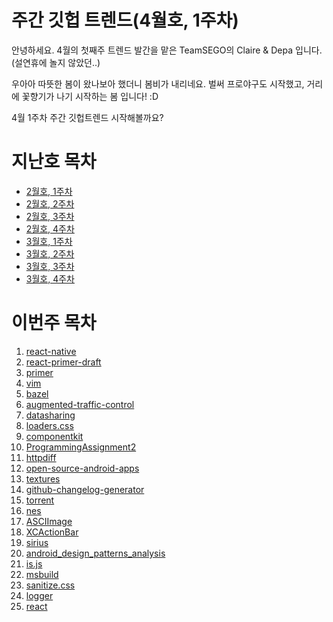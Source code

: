 # 주간 깃헙 트렌드(4월호, 1주차)

안녕하세요.
4월의 첫째주 트렌드 발간을 맡은 TeamSEGO의 Claire & Depa 입니다.(설연휴에 놀지 않았던..)

우아아 따뜻한 봄이 왔나보아 했더니 봄비가 내리네요. 벌써 프로야구도 시작했고, 거리에 꽃향기가 나기 시작하는 봄 입니다! :D

4월 1주차 주간 깃헙트렌드 시작해볼까요?

# 지난호 목차

* [2월호, 1주차](http://teamsego.github.io/github-trend-kr/#/201502-1)
* [2월호, 2주차](http://teamsego.github.io/github-trend-kr/#/201502-2)
* [2월호, 3주차](http://teamsego.github.io/github-trend-kr/#/201502-3)
* [2월호, 4주차](http://teamsego.github.io/github-trend-kr/#/201502-4)
* [3월호, 1주차](http://teamsego.github.io/github-trend-kr/#/201503-1)
* [3월호, 2주차](http://teamsego.github.io/github-trend-kr/#/201503-2)
* [3월호, 3주차](http://teamsego.github.io/github-trend-kr/#/201503-3)
* [3월호, 4주차](http://teamsego.github.io/github-trend-kr/#/201503-4)

# 이번주 목차

1. [react-native](https://github.com/TeamSEGO/github-trend-kr/blob/master/009_201504-weekly/009-01_react-native.md)
2. [react-primer-draft](https://github.com/TeamSEGO/github-trend-kr/blob/master/009_201504-weekly/009-02_react-primer-draft.md)
3. [primer](https://github.com/TeamSEGO/github-trend-kr/blob/master/009_201504-weekly/009-03_primer.md)
4. [vim](https://github.com/TeamSEGO/github-trend-kr/blob/master/009_201504-weekly/009-04_vim.md)
5. [bazel](https://github.com/TeamSEGO/github-trend-kr/blob/master/009_201504-weekly/009-05_bazel.md)
6. [augmented-traffic-control](https://github.com/TeamSEGO/github-trend-kr/blob/master/009_201504-weekly/009-06_augmented-traffic-control.md)
7. [datasharing](https://github.com/TeamSEGO/github-trend-kr/blob/master/009_201504-weekly/009-07_datasharing.md)
8. [loaders.css](https://github.com/TeamSEGO/github-trend-kr/blob/master/009_201504-weekly/\009-08_loaders.css.md)
9. [componentkit](https://github.com/TeamSEGO/github-trend-kr/blob/master/009_201504-weekly/009-09_componentkit.md)
10. [ProgrammingAssignment2](https://github.com/TeamSEGO/github-trend-kr/blob/master/009_201504-weekly/009-10_ProgrammingAssignment2.md)
11. [httpdiff](https://github.com/TeamSEGO/github-trend-kr/blob/master/009_201504-weekly/009-11_httpdiff.md)
12. [open-source-android-apps](https://github.com/TeamSEGO/github-trend-kr/blob/master/009_201504-weekly/009-12_open-source-android-apps.md)
13. [textures](https://github.com/TeamSEGO/github-trend-kr/blob/master/009_201504-weekly/009-13_textures.md)
14. [github-changelog-generator](https://github.com/TeamSEGO/github-trend-kr/blob/master/009_201504-weekly/009-14_github-changelog-generator.md)
15. [torrent](https://github.com/TeamSEGO/github-trend-kr/blob/master/009_201504-weekly/009-15_torrent.md)
16. [nes](https://github.com/TeamSEGO/github-trend-kr/blob/master/009_201504-weekly/009-16_nes.md)
17. [ASCIImage](https://github.com/TeamSEGO/github-trend-kr/blob/master/009_201504-weekly/009-17_ASCIImage.md)
18. [XCActionBar](https://github.com/TeamSEGO/github-trend-kr/blob/master/009_201504-weekly/009-18_XCActionBar.md)
19. [sirius](https://github.com/TeamSEGO/github-trend-kr/blob/master/009_201504-weekly/009-19_sirius.md)
20. [android_design_patterns_analysis](https://github.com/TeamSEGO/github-trend-kr/blob/master/009_201504-weekly/009-20_android_design_patterns_analysis.md)
21. [is.js](https://github.com/TeamSEGO/github-trend-kr/blob/master/009_201504-weekly/009-21_is.js.md)
22. [msbuild](https://github.com/TeamSEGO/github-trend-kr/blob/master/009_201504-weekly/009-22_msbuild.md)
23. [sanitize.css](https://github.com/TeamSEGO/github-trend-kr/blob/master/009_201504-weekly/009-23_sanitize.css.md)
24. [logger](https://github.com/TeamSEGO/github-trend-kr/blob/master/009_201504-weekly/009-24_logger.md)
25. [react](https://github.com/TeamSEGO/github-trend-kr/blob/master/009_201504-weekly/009-25_react.md)

